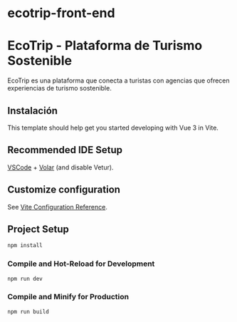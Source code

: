 # ecotrip-front-end
# EcoTrip - Plataforma de Turismo Sostenible

EcoTrip es una plataforma que conecta a turistas con agencias que ofrecen experiencias de turismo sostenible.

## Instalación
This template should help get you started developing with Vue 3 in Vite.

## Recommended IDE Setup

[VSCode](https://code.visualstudio.com/) + [Volar](https://marketplace.visualstudio.com/items?itemName=Vue.volar) (and disable Vetur).

## Customize configuration

See [Vite Configuration Reference](https://vite.dev/config/).

## Project Setup

```sh
npm install
```

### Compile and Hot-Reload for Development

```sh
npm run dev
```

### Compile and Minify for Production

```sh
npm run build
```
